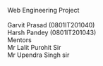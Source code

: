 Web Engineering Project <br/> 
<br/>
Garvit Prasad (0801IT201040) <br/>
Harsh Pandey (0801IT201043)<br/>
Mentors<br/>
Mr Lalit Purohit Sir <br/>
Mr Upendra Singh sir
